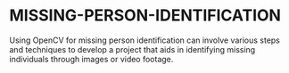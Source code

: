 # MISSING-PERSON-IDENTIFICATION
Using OpenCV for missing person identification can involve various steps and techniques to develop a project that aids in identifying missing individuals through images or video footage. 

